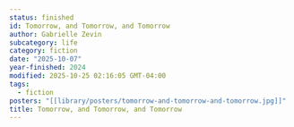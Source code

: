 ```yaml
---
status: finished
id: Tomorrow, and Tomorrow, and Tomorrow
author: Gabrielle Zevin
subcategory: life
category: fiction
date: "2025-10-07"
year-finished: 2024
modified: 2025-10-25 02:16:05 GMT-04:00
tags:
  - fiction
posters: "[[library/posters/tomorrow-and-tomorrow-and-tomorrow.jpg]]"
title: Tomorrow, and Tomorrow, and Tomorrow
---
```

